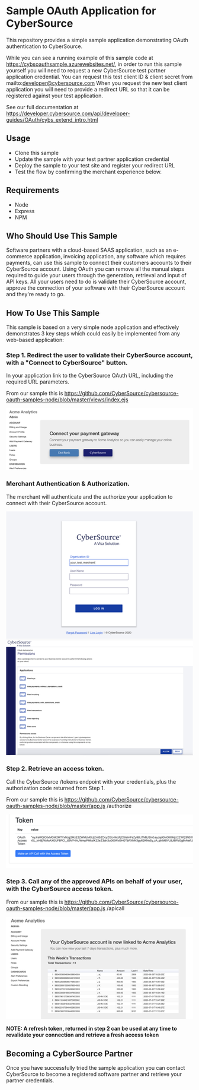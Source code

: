 # Sample OAuth Application for CyberSource

This repository provides a simple sample application demonstrating OAuth authentication to CyberSource.

While you can see a running example of this sample code at https://cybsoauthsample.azurewebsites.net/, in order to run this sample yourself you will need to request a new CyberSource test partner application credential.  You can request this test client ID & client secret from mailto:developer@cybersource.com When you request the new test client application you will need to provide a redirect URL so that it can be registered against your test application.

See our full documentation at https://developer.cybersource.com/api/developer-guides/OAuth/cybs_extend_intro.html 

## Usage
* Clone this sample
* Update the sample with your test partner application credential
* Deploy the sample to your test site and register your redirect URL
* Test the flow by confirming the merchant experience below.

## Requirements
* Node
* Express
* NPM

## Who Should Use This Sample
Software partners with a cloud-based SAAS application, such as an e-commerce application, invoicing application, any software which requires payments, can use this sample to connect their customers accounts to their CyberSource account.  Using OAuth you can remove all the manual steps required to guide your users through the generation, retrieval and input of API keys.  All your users need to do is validate their CyberSource account, approve the connection of your software with their CyberSource account and they're ready to go.


## How To Use This Sample
This sample is based on a very simple node application and effectively demonstrates 3 key steps which could easily be implemented from any web-based application:

### Step 1. Redirect the user to validate their CyberSource account, with a "Connect to CyberSource" button.  
In your application link to the CyberSource OAuth URL, including the required URL parameters.  

From our sample this is https://github.com/CyberSource/cybersource-oauth-samples-node/blob/master/views/index.ejs

![OAuth Screenshots](screenshots/oauth-sample-step1.png "Screenshot showing the Initation of the OAuth flow.")

### Merchant Authentication & Authorization. 

The merchant will authenticate and the authorize your application to connect with their CyberSource account.

![OAuth Screenshots](screenshots/oauth-sample-authenticate.png "Screenshot showing the merchant interaction of the OAuth flow.")
![OAuth Screenshots](screenshots/oauth-sample-authorize.png "Screenshot showing the merchant interaction of the OAuth flow.")


### Step 2. Retrieve an access token. 
Call the CyberSource /tokens endpoint with your credentials, plus the authorization code returned from Step 1.  

From our sample this is https://github.com/CyberSource/cybersource-oauth-samples-node/blob/master/app.js /authorize  

![OAuth Screenshots](screenshots/oauth-sample-step2.png "Screenshot showing the OAuth access token.")

### Step 3. Call any of the approved APIs on behalf of your user, with the CyberSource access token.  

From our sample this is https://github.com/CyberSource/cybersource-oauth-samples-node/blob/master/app.js /apicall

![OAuth Screenshots](screenshots/oauth-sample-step3.png "Screenshot showing the OAuth access token.")

__NOTE:  A refresh token, returned in step 2 can be used at any time to revalidate your connection and retrieve a fresh access token__

## Becoming a CyberSource Partner
Once you have successfully tried the sample application you can contact CyberSource to become a registered software partner and retrieve your partner credentials.
